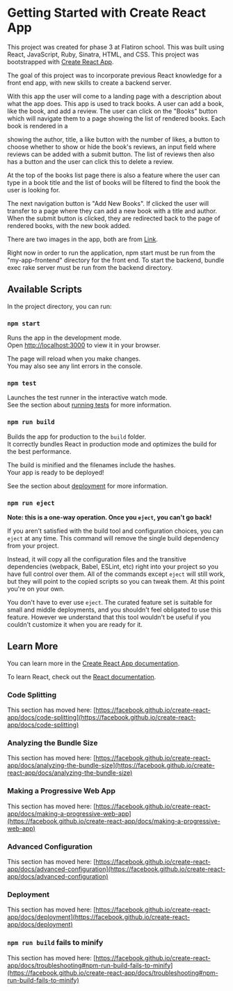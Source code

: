 # Getting Started with Create React App

This project was created for phase 3 at Flatiron school. This was built using React, JavaScript, Ruby, Sinatra, HTML, and CSS. This project was bootstrapped with [Create React App](https://github.com/facebook/create-react-app).

The goal of this project was to incorporate previous React knowledge for a front end app, with new skills to create a backend server. 

With this app the user will come to a landing page with a description about what the app does. This app is used to track books. A user can add a book, like the book, and add a review. The user can click on the "Books" button which will navigate them to a page showing the list of rendered books. Each book is rendered in a <div> showing the author, title, a like button with the number of likes, a button to choose whether to show or hide the book's reviews, an input field where reviews can be added with a submit button. The list of reviews then also has a button and the user can click this to delete a review. 

At the top of the books list page there is also a feature where the user can type in a book title and the list of books will be filtered to find the book the user is looking for. 
  
The next navigation button is "Add New Books". If clicked the user will transfer to a page where they can add a new book with a title and author. When the submit button is clicked, they are redirected back to the page of rendered books, with the new book added. 

There are two images in the app, both are from [Link](https://unsplash.com/). 
  
Right now in order to run the application, npm start must be run from the "my-app-frontend" directory for the front end. To start the backend, bundle exec rake server must be run from the backend directory. 

## Available Scripts

In the project directory, you can run:

### `npm start`

Runs the app in the development mode.\
Open [http://localhost:3000](http://localhost:3000) to view it in your browser.

The page will reload when you make changes.\
You may also see any lint errors in the console.

### `npm test`

Launches the test runner in the interactive watch mode.\
See the section about [running tests](https://facebook.github.io/create-react-app/docs/running-tests) for more information.

### `npm run build`

Builds the app for production to the `build` folder.\
It correctly bundles React in production mode and optimizes the build for the best performance.

The build is minified and the filenames include the hashes.\
Your app is ready to be deployed!

See the section about [deployment](https://facebook.github.io/create-react-app/docs/deployment) for more information.

### `npm run eject`

**Note: this is a one-way operation. Once you `eject`, you can't go back!**

If you aren't satisfied with the build tool and configuration choices, you can `eject` at any time. This command will remove the single build dependency from your project.

Instead, it will copy all the configuration files and the transitive dependencies (webpack, Babel, ESLint, etc) right into your project so you have full control over them. All of the commands except `eject` will still work, but they will point to the copied scripts so you can tweak them. At this point you're on your own.

You don't have to ever use `eject`. The curated feature set is suitable for small and middle deployments, and you shouldn't feel obligated to use this feature. However we understand that this tool wouldn't be useful if you couldn't customize it when you are ready for it.

## Learn More

You can learn more in the [Create React App documentation](https://facebook.github.io/create-react-app/docs/getting-started).

To learn React, check out the [React documentation](https://reactjs.org/).

### Code Splitting

This section has moved here: [https://facebook.github.io/create-react-app/docs/code-splitting](https://facebook.github.io/create-react-app/docs/code-splitting)

### Analyzing the Bundle Size

This section has moved here: [https://facebook.github.io/create-react-app/docs/analyzing-the-bundle-size](https://facebook.github.io/create-react-app/docs/analyzing-the-bundle-size)

### Making a Progressive Web App

This section has moved here: [https://facebook.github.io/create-react-app/docs/making-a-progressive-web-app](https://facebook.github.io/create-react-app/docs/making-a-progressive-web-app)

### Advanced Configuration

This section has moved here: [https://facebook.github.io/create-react-app/docs/advanced-configuration](https://facebook.github.io/create-react-app/docs/advanced-configuration)

### Deployment

This section has moved here: [https://facebook.github.io/create-react-app/docs/deployment](https://facebook.github.io/create-react-app/docs/deployment)

### `npm run build` fails to minify

This section has moved here: [https://facebook.github.io/create-react-app/docs/troubleshooting#npm-run-build-fails-to-minify](https://facebook.github.io/create-react-app/docs/troubleshooting#npm-run-build-fails-to-minify)

